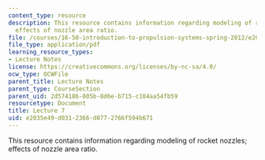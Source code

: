 ```yaml
---
content_type: resource
description: This resource contains information regarding modeling of rocket nozzles;
  effects of nozzle area ratio.
file: /courses/16-50-introduction-to-propulsion-systems-spring-2012/e2035e49d0312366d0772766f594b671_MIT16_50S12_lec7.pdf
file_type: application/pdf
learning_resource_types:
- Lecture Notes
license: https://creativecommons.org/licenses/by-nc-sa/4.0/
ocw_type: OCWFile
parent_title: Lecture Notes
parent_type: CourseSection
parent_uid: 2d574186-805b-8d6e-b715-c104aa54fb59
resourcetype: Document
title: Lecture 7
uid: e2035e49-d031-2366-d077-2766f594b671
---
```

This resource contains information regarding modeling of rocket nozzles; effects of nozzle area ratio.